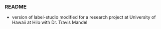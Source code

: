### README
- version of label-studio modified for a research project at University of Hawaii at Hilo with Dr. Travis Mandel
